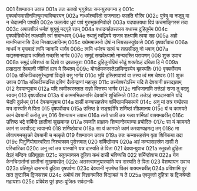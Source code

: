 001	वैशम्पायन उवाच
001a	ततः काव्यो भृगुश्रेष्ठः समन्युरुपगम्य ह
001c	वृषपर्वाणमासीनमित्युवाचाविचारयन्
002a	नाधर्मश्चरितो राजन्सद्यः फलति गौरिव
002c	पुत्रेषु वा नप्तृषु वा न चेदात्मनि पश्यति
002e	फलत्येव ध्रुवं पापं गुरुभुक्तमिवोदरे
003a	यदघातयथा विप्रं कचमाङ्गिरसं तदा
003c	अपापशीलं धर्मज्ञं शुश्रूषुं मद्गृहे रतम्
004a	वधादनर्हतस्तस्य वधाच्च दुहितुर्मम
004c	वृषपर्वन्निबोधेदं त्यक्ष्यामि त्वां सबान्धवम्
004e	स्थातुं त्वद्विषये राजन्न शक्ष्यामि त्वया सह
005a	अहो मामभिजानासि दैत्य मिथ्याप्रलापिनम्
005c	यथेममात्मनो दोषं न नियच्छस्युपेक्षसे
006	वृषपर्वोवाच
006a	नाधर्मं न मृषावादं त्वयि जानामि भार्गव
006c	त्वयि धर्मश्च सत्यं च तत्प्रसीदतु नो भवान्
007a	यद्यस्मानपहाय त्वमितो गच्छसि भार्गव
007c	समुद्रं सम्प्रवेक्ष्यामो नान्यदस्ति परायणम्
008	शुक्र उवाच
008a	समुद्रं प्रविशध्वं वा दिशो वा द्रवतासुराः
008c	दुहितुर्नाप्रियं सोढुं शक्तोऽहं दयिता हि मे
009a	प्रसाद्यतां देवयानी जीवितं ह्यत्र मे स्थितम्
009c	योगक्षेमकरस्तेऽहमिन्द्रस्येव बृहस्पतिः
010	वृषपर्वोवाच
010a	यत्किञ्चिदसुरेन्द्राणां विद्यते वसु भार्गव
010c	भुवि हस्तिगवाश्वं वा तस्य त्वं मम चेश्वरः
011	शुक्र उवाच
011a	यत्किञ्चिदस्ति द्रविणं दैत्येन्द्राणां महासुर
011c	तस्येश्वरोऽस्मि यदि ते देवयानी प्रसाद्यताम्
012	देवयान्युवाच
012a	यदि त्वमीश्वरस्तात राज्ञो वित्तस्य भार्गव
012c	नाभिजानामि तत्तेऽहं राजा तु वदतु स्वयम्
013	वृषपर्वोवाच
013a	यं काममभिकामासि देवयानि शुचिस्मिते
013c	तत्तेऽहं सम्प्रदास्यामि यदि चेदपि दुर्लभम्
014	देवयान्युवाच
014a	दासीं कन्यासहस्रेण शर्मिष्ठामभिकामये
014c	अनु मां तत्र गच्छेत्सा यत्र दास्यति मे पिता
015	वृषपर्वोवाच
015a	उत्तिष्ठ हे सङ्ग्रहीत्रि शर्मिष्ठां शीघ्रमानय
015c	यं च कामयते कामं देवयानी करोतु तम्
016	वैशम्पायन उवाच
016a	ततो धात्री तत्र गत्वा शर्मिष्ठां वाक्यमब्रवीत्
016c	उत्तिष्ठ भद्रे शर्मिष्ठे ज्ञातीनां सुखमावह
017a	त्यजति ब्राह्मणः शिष्यान्देवयान्या प्रचोदितः
017c	सा यं कामयते कामं स कार्योऽद्य त्वयानघे
018	शर्मिष्ठोवाच
018a	सा यं कामयते कामं करवाण्यहमद्य तम्
018c	मा त्वेवापगमच्छुक्रो देवयानी च मत्कृते
019	वैशम्पायन उवाच
019a	ततः कन्यासहस्रेण वृता शिबिकया तदा
019c	पितुर्नियोगात्त्वरिता निश्चक्राम पुरोत्तमात्
020	शर्मिष्ठोवाच
020a	अहं कन्यासहस्रेण दासी ते परिचारिका
020c	अनु त्वां तत्र यास्यामि यत्र दास्यति ते पिता
021	देवयान्युवाच
021a	स्तुवतो दुहिता तेऽहं बन्दिनः प्रतिगृह्णतः
021c	स्तूयमानस्य दुहिता कथं दासी भविष्यसि
022	शर्मिष्ठोवाच
022a	येन केनचिदार्तानां ज्ञातीनां सुखमावहेत्
022c	अतस्त्वामनुयास्यामि यत्र दास्यति ते पिता
023	वैशम्पायन उवाच
023a	प्रतिश्रुते दासभावे दुहित्रा वृषपर्वणः
023c	देवयानी नृपश्रेष्ठ पितरं वाक्यमब्रवीत्
024a	प्रविशामि पुरं तात तुष्टास्मि द्विजसत्तम
024c	अमोघं तव विज्ञानमस्ति विद्याबलं च ते
025a	एवमुक्तो दुहित्रा स द्विजश्रेष्ठो महायशाः
025c	प्रविवेश पुरं हृष्टः पूजितः सर्वदानवैः

